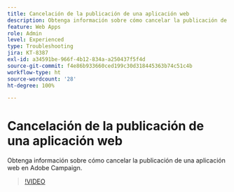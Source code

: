 ```yaml
---
title: Cancelación de la publicación de una aplicación web
description: Obtenga información sobre cómo cancelar la publicación de una aplicación web en Adobe Campaign.
feature: Web Apps
role: Admin
level: Experienced
type: Troubleshooting
jira: KT-8387
exl-id: a34591be-966f-4b12-834a-a250437f5f4d
source-git-commit: f4e86b933660ced199c30d318445363b74c51c4b
workflow-type: ht
source-wordcount: '28'
ht-degree: 100%

---
```


# Cancelación de la publicación de una aplicación web

Obtenga información sobre cómo cancelar la publicación de una aplicación web en Adobe Campaign.

>[!VIDEO](https://video.tv.adobe.com/v/335892?quality=12&learn=on)
